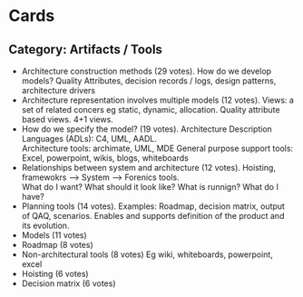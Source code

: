 # Cards

## Category: Artifacts / Tools

* Architecture construction methods (29 votes).  How do we develop models? Quality Attributes, decision records / logs, 
  design patterns, architecture drivers
* Architecture representation involves multiple models (12 votes).  Views: a set of related concers eg static, dynamic, allocation.
  Quality attribute based views.  4+1 views.
* How do we specify the model? (19 votes).  Architecture Description Languages (ADLs): C4, UML, AADL.  
  Architecture tools: archimate, UML, MDE
  General purpose support tools: Excel, powerpoint, wikis, blogs, whiteboards
* Relationships between system and architecture (12 votes).  Hoisting, framewokrs --> System --> Forenics tools.  
  What do I want?  What should it look like?  What is runnign?  What do I have?
* Planning tools (14 votes).  Examples: Roadmap, decision matrix, output of QAQ, scenarios.
  Enables and supports definition of the product and its evolution.
* Models (11 votes)
* Roadmap (8 votes)
* Non-architectural tools (8 votes) Eg wiki, whiteboards, powerpoint, excel
* Hoisting (6 votes)
* Decision matrix (6 votes)
